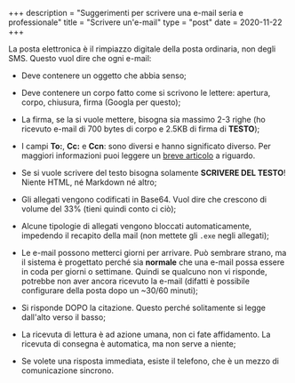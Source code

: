 +++
description = "Suggerimenti per scrivere una e-mail seria e professionale"
title = "Scrivere un'e-mail"
type = "post"
date = 2020-11-22
+++

La posta elettronica è il rimpiazzo digitale della posta ordinaria, non degli SMS. Questo vuol dire che ogni e-mail:

- Deve contenere un oggetto che abbia senso;

- Deve contenere un corpo fatto come si scrivono le lettere: apertura, corpo, chiusura, firma (Googla per questo);

- La firma, se la si vuole mettere, bisogna sia massimo 2-3 righe (ho ricevuto e-mail di 700 bytes di corpo e 2.5KB di firma di **TESTO**);

- I campi **To:**, **Cc:** e **Ccn**: sono diversi e hanno significato diverso. Per maggiori informazioni puoi leggere un [breve articolo][0] a riguardo.

- Se si vuole scrivere del testo bisogna solamente **SCRIVERE DEL TESTO**! Niente HTML, né Markdown né altro;

- Gli allegati vengono codificati in Base64. Vuol dire che crescono di volume del 33% (tieni quindi conto ci ciò);

- Alcune tipologie di allegati vengono bloccati automaticamente, impedendo il recapito della mail (non mettete gli `.exe` negli allegati);

- Le e-mail possono metterci giorni per arrivare. Può sembrare strano, ma il sistema è progettato perché sia **normale** che una e-mail possa essere in coda per giorni o settimane. Quindi se qualcuno non vi risponde, potrebbe non aver ancora ricevuto la e-mail (difatti &egrave; possibile configurare della posta dopo un ~30/60 minuti);

- Si risponde DOPO la citazione. Questo perché solitamente si legge dall'alto verso il basso;

- La ricevuta di lettura è ad azione umana, non ci fate affidamento. La ricevuta di consegna è automatica, ma non serve a niente;

- Se volete una risposta immediata, esiste il telefono, che è un mezzo di comunicazione sincrono.

[0]: https://www.informaticapertutti.com/che-differenza-ce-tra-a-cc-e-ccn-nelle-email/

